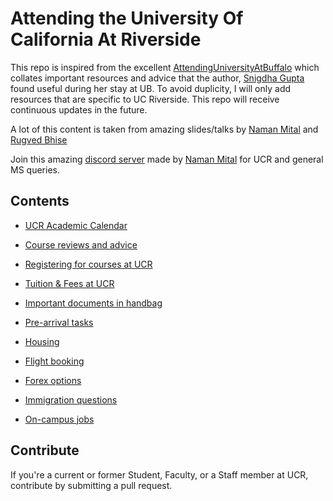 # Attending the University Of California At Riverside

This repo is inspired from the excellent [AttendingUniversityAtBuffalo](https://github.com/snigi-gupta/AttendingUniversityAtBuffalo) which collates important resources and advice that the author, [Snigdha Gupta](https://gist.github.com/snigi-gupta/04307be1585712b0410f91061ea16cb5) found useful during her stay at UB. To avoid duplicity, I will only add resources that are specific to UC Riverside. This repo will receive continuous updates in the future.

A lot of this content is taken from amazing slides/talks by [Naman Mital](https://www.mittalnaman.com/) and [Rugved Bhise](https://rugvedb133.github.io/)

Join this amazing [discord server](https://discord.gg/G5u7jqQtmU) made by [Naman Mital](https://www.mittalnaman.com/) for UCR and general MS queries.

## Contents
* [UCR Academic Calendar](https://registrar.ucr.edu/calendar)

* [Course reviews and advice](/course-reviews)

* [Registering for courses at UCR](https://www.youtube.com/watch?v=kwZJ8vO4Yug)

* [Tuition & Fees at UCR](https://registrar.ucr.edu/tuition-fees)

* [Important documents in handbag](/pre-departure-docs)

* [Pre-arrival tasks](/pre-arrival-tasks)

* [Housing](/housing)

* [Flight booking](/flight-booking)

* [Forex options](/forex)

* [Immigration questions](/immigration-questions)

* [On-campus jobs](/on-campus-jobs)


## Contribute
If you're a current or former Student, Faculty, or a Staff member at UCR, contribute by submitting a pull request.

